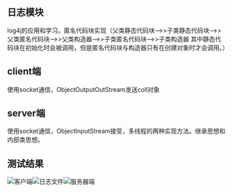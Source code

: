 ﻿## 日志模块
log4j的应用和学习。匿名代码块实现（父类静态代码块-->>子类静态代码块-->>父类匿名代码块-->>父类构造器-->>子类匿名代码块-->>子类构造器
其中静态代码块在初始化时会被调用，但是匿名代码块与构造器只有在创建对象时才会调用。）
## client端
使用socket通信，ObjectOutputOutStream发送coll对象
## server端
使用socket通信，ObjectInputStream接受，多线程的两种实现方法。继承思想和内部类思想。

## 测试结果
![客户端](https://img-blog.csdnimg.cn/20200616212215951.png)![日志文件](https://img-blog.csdnimg.cn/20200616212238471.png)![服务器端](https://img-blog.csdnimg.cn/20200616212150217.png)
